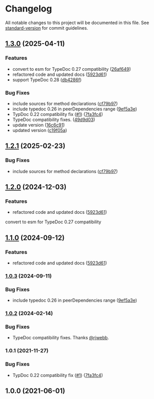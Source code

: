 # Changelog

All notable changes to this project will be documented in this file. See [standard-version](https://github.com/conventional-changelog/standard-version) for commit guidelines.

## [1.3.0](https://github.com/tgreyuk/typedoc-plugin-inline-sources/compare/v1.2.0...v1.3.0) (2025-04-11)


### Features

* convert to esm for TypeDoc 0.27 compatibility ([26af649](https://github.com/tgreyuk/typedoc-plugin-inline-sources/commit/26af649041d6ce1582774684d78e3692ba5104a0))
* refactored code and updated docs ([5923d61](https://github.com/tgreyuk/typedoc-plugin-inline-sources/commit/5923d61721842cbe2d9fd7380ec43b751914c539))
* support TypeDoc 0.28 ([db4286f](https://github.com/tgreyuk/typedoc-plugin-inline-sources/commit/db4286fbc94c1948d1f319bbed2c9532b94e4460))


### Bug Fixes

* include sources for method declarations ([cf79b97](https://github.com/tgreyuk/typedoc-plugin-inline-sources/commit/cf79b97e2d331da5f247c1c3c64067e2a288c6d6))
* include typedoc 0.26 in peerDependencies range ([9ef5a3e](https://github.com/tgreyuk/typedoc-plugin-inline-sources/commit/9ef5a3ef3d12483cbbca4a713704a816354bd936))
* TypDoc 0.22 compatibility fix ([#1](https://github.com/tgreyuk/typedoc-plugin-inline-sources/issues/1)) ([7fa3fc4](https://github.com/tgreyuk/typedoc-plugin-inline-sources/commit/7fa3fc4f52ade0851d7eb7ffa8ebe4863dd99242))
* TypeDoc compatibility fixes. ([49d9d03](https://github.com/tgreyuk/typedoc-plugin-inline-sources/commit/49d9d0373450059847fb664bdb9744dc155ffccf))
* update version ([16c6c91](https://github.com/tgreyuk/typedoc-plugin-inline-sources/commit/16c6c915bfcef170f7a22b1fcc1f439f68643dd2))
* updated version ([c19f05a](https://github.com/tgreyuk/typedoc-plugin-inline-sources/commit/c19f05ab262c81ad7113f4a0d00b77cb35018b3c))

## [1.2.1](https://github.com/tgreyuk/typedoc-plugin-inline-sources/compare/v1.1.0...v1.2.0) (2025-02-23)

### Bug Fixes

- include sources for method declarations ([cf79b97](https://github.com/tgreyuk/typedoc-plugin-inline-sources/commit/cf79b97e2d331da5f247c1c3c64067e2a288c6d6))

## [1.2.0](https://github.com/tgreyuk/typedoc-plugin-inline-sources/compare/v1.1.0...v1.2.0) (2024-12-03)

### Features

- refactored code and updated docs ([5923d61](https://github.com/tgreyuk/typedoc-plugin-inline-sources/commit/5923d61721842cbe2d9fd7380ec43b751914c539))

convert to esm for TypeDoc 0.27 compatibility

## [1.1.0](https://github.com/tgreyuk/typedoc-plugin-inline-sources/compare/v1.0.3...v1.1.0) (2024-09-12)

### Features

- refactored code and updated docs ([5923d61](https://github.com/tgreyuk/typedoc-plugin-inline-sources/commit/5923d61721842cbe2d9fd7380ec43b751914c539))

### [1.0.3](https://github.com/tgreyuk/typedoc-plugin-inline-sources/compare/v1.0.2...v1.0.3) (2024-09-11)

### Bug Fixes

- include typedoc 0.26 in peerDependencies range ([9ef5a3e](https://github.com/tgreyuk/typedoc-plugin-inline-sources/commit/9ef5a3ef3d12483cbbca4a713704a816354bd936))

### [1.0.2](https://github.com/tgreyuk/typedoc-plugin-inline-sources/compare/v1.0.1...v1.0.2) (2024-02-14)

### Bug Fixes

- TypeDoc compatibility fixes. Thanks [@rjwebb](https://github.com/rjwebb).

### 1.0.1 (2021-11-27)

### Bug Fixes

- TypDoc 0.22 compatibility fix ([#1](https://github.com/tgreyuk/typedoc-plugin-inline-sources/issues/1)) ([7fa3fc4](https://github.com/tgreyuk/typedoc-plugin-inline-sources/commit/7fa3fc4f52ade0851d7eb7ffa8ebe4863dd99242))

## 1.0.0 (2021-06-01)
